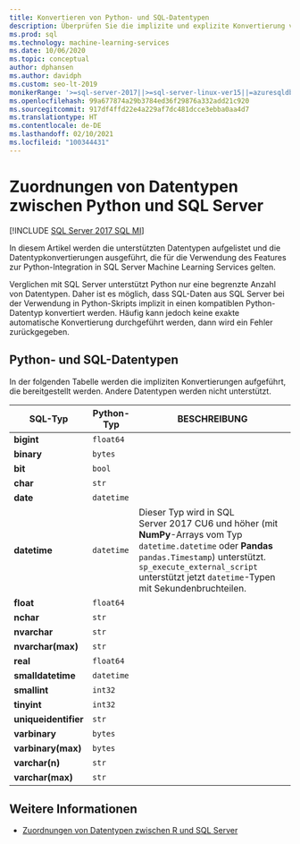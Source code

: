 ```yaml
---
title: Konvertieren von Python- und SQL-Datentypen
description: Überprüfen Sie die implizite und explizite Konvertierung von Datentypen zwischen Python und SQL Server in Data Science- und Machine Learning-Lösungen.
ms.prod: sql
ms.technology: machine-learning-services
ms.date: 10/06/2020
ms.topic: conceptual
author: dphansen
ms.author: davidph
ms.custom: seo-lt-2019
monikerRange: '>=sql-server-2017||>=sql-server-linux-ver15||=azuresqldb-mi-current'
ms.openlocfilehash: 99a677874a29b3784ed36f29876a332add21c920
ms.sourcegitcommit: 917df4ffd22e4a229af7dc481dcce3ebba0aa4d7
ms.translationtype: HT
ms.contentlocale: de-DE
ms.lasthandoff: 02/10/2021
ms.locfileid: "100344431"
---
```

# <a name="data-type-mappings-between-python-and-sql-server"></a>Zuordnungen von Datentypen zwischen Python und SQL Server
[!INCLUDE [SQL Server 2017 SQL MI](../../includes/applies-to-version/sqlserver2017-asdbmi.md)]

In diesem Artikel werden die unterstützten Datentypen aufgelistet und die Datentypkonvertierungen ausgeführt, die für die Verwendung des Features zur Python-Integration in SQL Server Machine Learning Services gelten.

Verglichen mit SQL Server unterstützt Python nur eine begrenzte Anzahl von Datentypen. Daher ist es möglich, dass SQL-Daten aus SQL Server bei der Verwendung in Python-Skripts implizit in einen kompatiblen Python-Datentyp konvertiert werden. Häufig kann jedoch keine exakte automatische Konvertierung durchgeführt werden, dann wird ein Fehler zurückgegeben.

## <a name="python-and-sql-data-types"></a>Python- und SQL-Datentypen

In der folgenden Tabelle werden die impliziten Konvertierungen aufgeführt, die bereitgestellt werden. Andere Datentypen werden nicht unterstützt.

| SQL-Typ             | Python-Typ | BESCHREIBUNG |
|----------------------|-------------|-------------|
| **bigint**           | `float64`   |
| **binary**           | `bytes`     |
| **bit**              | `bool`      |
| **char**             | `str`       |
| **date**             | `datetime`  |
| **datetime**         |`datetime`   | Dieser Typ wird in SQL Server 2017 CU6 und höher (mit **NumPy**-Arrays vom Typ `datetime.datetime` oder **Pandas** `pandas.Timestamp`) unterstützt. `sp_execute_external_script` unterstützt jetzt `datetime`-Typen mit Sekundenbruchteilen.|
| **float**            | `float64`   |
| **nchar**            | `str`       |
| **nvarchar**         | `str`       |
| **nvarchar(max)**    | `str`       |
| **real**             | `float64`   |
| **smalldatetime**    | `datetime`  |
| **smallint**         | `int32`     |
| **tinyint**          | `int32`     |
| **uniqueidentifier** | `str`       |
| **varbinary**        | `bytes`     |
| **varbinary(max)**   | `bytes`     |
| **varchar(n)**       | `str`       |
| **varchar(max)**     | `str`       |

## <a name="see-also"></a>Weitere Informationen

+ [Zuordnungen von Datentypen zwischen R und SQL Server](../r/r-libraries-and-data-types.md)
